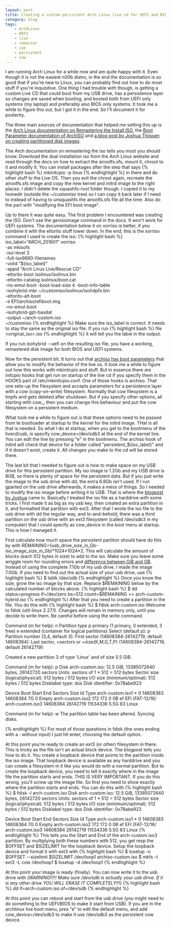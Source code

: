 ```yaml
---
layout: post
title: Creating a custom persistent Arch Linux live cd for UEFI and BIOS systems
category: blog
tags: 
    - ArchLinux
    - UEFI
    - live
    - remaster
    - iso
    - persistent
    - cow
---
```

I am running Arch Linux for a while now and am quite happy with it. Even though it is not the easiest n00b distro, in the end the documentation is so good that if you're new to Linux, you can probably find out how to do most stuff if you're inquisitive. One thing I had trouble with though, is getting a custom Live CD that could boot from my USB drive, has a persistence layer so changes are saved when booting, and booted both from UEFI only systems (my laptop) and preferably also BIOS only systems. It took me a while to figure this out, but I got it in the end. So I'll document it for posterity.

The three main sources of documentation that helped me setting this up is the [Arch Linux documentation on Remastering the Install ISO](https://wiki.archlinux.org/index.php/Remastering_the_Install_ISO), the [Boot Parameter documentation of ArchISO](https://github.com/djgera/archiso/blob/master/docs/README.bootparams) and [a blog post by Joshua Thijssen on creating partitioned disk images](https://adayinthelifeof.nl/2011/10/11/creating-partitioned-virtual-disk-images/).

The Arch documentation on remastering the iso tells you most you should know. Download the dual installation iso from the Arch Linux website and read through the docs on how to extract the airootfs.sfs, mount it, chroot to it and modify it. You can install packages after the step that says
{% highlight bash %}
mkinitcpio -p linux
{% endhighlight %}
in there and do other stuff to the Live OS. Then you exit the chroot again, recreate the airootfs.sfs image and copy the new kernel and initrd image to the right places. I didn't delete the squashfs-root folder though. I copied it to my homedir (outside the ~/customiso tree) so I can copy it back later if I need to instead of having to unsquashfs the airootfs.sfs file all the time. Also do the part with "modifying the EFI boot image". 

Up to there it was quite easy. The first problem I encountered was creating the ISO. Don't use the genisoimage command in the docs. It won't work for UEFI systems. The documentation below it on xorriso is better, if you combine it with the eltorito stuff lower down. In the end, this is the xorriso command I used to create the iso:
{% highlight bash %}
iso_label="ARCH_201601"
xorriso \
    -as mkisofs \
    -iso-level 3 \
    -full-iso9660-filenames \
    -volid "${iso_label}" \
    -appid "Arch Linux Live/Rescue CD" \
    -eltorito-boot isolinux/isolinux.bin \
    -eltorito-catalog isolinux/boot.cat \
    -no-emul-boot -boot-load-size 4 -boot-info-table \
    -isohybrid-mbr ~/customiso/isolinux/isohdpfx.bin \
    -eltorito-alt-boot \
    -e EFI/archiso/efiboot.img \
    -no-emul-boot \
    -isohybrid-gpt-basdat \
    -output ~/arch-custom.iso \
    ~/customiso
{% endhighlight %} 
Make sure the iso_label is correct. It needs to stay the same as the original iso file. If you run
{% highlight bash %}
file <original_iso>.iso
{% endhighlight %}
it will tell you the label in the output.

If you run isohybrid --uefi on the resulting iso file, you have a working, remastered disk image for both BIOS and UEFI systems.

Now for the persistent bit. It turns out that [archiso has boot parameters](https://github.com/djgera/archiso/blob/master/docs/README.bootparams) that allow you to modify the behavior of the live os. It took me a while to figure out how this works with mkinitcpio and stuff. But in essence there are initcpio hooks that get run on startup of the live cd if you specify them in the HOOKS part of /etc/mkinitcpio.conf. One of those hooks is archiso. That one sets-up the filesystem and accepts parameters for a persistence layer with a cow (copy-on-write) filesystem. Normally that cow filesystem is a tmpfs and gets deleted after shutdown. But if you specify other options, all starting with cow_, then you can change this behaviour and put the cow filesystem on a persistent medium.

What took me a while to figure out is that these options need to be passed from te bootloader at startup to the kernel for the initrd image. THat is all that is needed. So what I do at startup, when you get to the bootmenu of the livecd/usb, is specify cow_device=/dev/sdb3 at the end of the kernel line. You can edit the line by pressing "e" in the bootmenu. The archiso hook of initrd will check that device for a folder called "persistent_${iso_label}" and if it doesn't exist, create it. All changes you make to the cd will be stored there.

The last bit that I needed to figure out is how to make space on my USB drive for this persistent partition. My iso image is 1.2Gb and my USB drive is 8GB, so there is plenty of space for the persistent data. But if you just write the image to the usb drive with dd, the extra 6.8Gb isn't used. If I run gparted on the usb drive afterwards, it makes a mess of things. So I needed to modify the iso image before writing it to USB. That is where the [blogpost by Joshua](https://adayinthelifeof.nl/2011/10/11/creating-partitioned-virtual-disk-images/) came in. Basically I treated the iso file as a harddrive with some tricks. I first made it as big as my usb key, then created an extra partition in it, and formatted that partition with ext3. After that I wrote the iso file to the usb drive with dd the regular way, and lo-and-behold, there was a third partition on the usb drive with an ext3 filesystem (called /dev/sdb3 in my computer) that I could specify as cow_device in the boot menu at startup. This is how I managed it.


First calculate how much space the persistent partiton should have do this by with REMAINING=(usb_drive_size_in_Gb-iso_image_size_in_Gb)\*1024\*1024\*2. This will calculate the amount of blocks (each 512 bytes in size) to add to the iso. Make sure you leave some wriggle room for rounding errors and [difference between GiB and GB](https://en.wikipedia.org/wiki/Gibibyte). Instead of using the complete 7.1Gb of my usb drive, I made the image 7.0Gb. 
If you need to find out the actual size of your usb drive, use 
{% highlight bash %}
$ lsblk /dev/sdb
{% endhighlight %}
Once you know the size, grow the iso image by that size. Replace $REMAINING below by the calculated number of blocks above.
{% highlight bash %}
$ dd status=progress if=/dev/zero bs=512 count=$REMAINING >> arch-custom-hybrid.iso
{% endhighlight %}
After that you need to create a partition in the file. You do this with
{% highlight bash %}
$ fdisk arch-custom.iso
Welcome to fdisk (util-linux 2.27.1).
Changes will remain in memory only, until you decide to write them.
Be careful before using the write command.


Command (m for help): n
Partition type
   p   primary (1 primary, 0 extended, 3 free)
   e   extended (container for logical partitions)
Select (default p): p
Partition number (3,4, default 3): 
First sector (14608384-26142719, default 14608384): 
Last sector, +sectors or +size{K,M,G,T,P} (14608384-26142719, default 26142719): 

Created a new partition 3 of type 'Linux' and of size 5.5 GiB.

Command (m for help): p
Disk arch-custom.iso: 12.5 GiB, 13385072640 bytes, 26142720 sectors
Units: sectors of 1 * 512 = 512 bytes
Sector size (logical/physical): 512 bytes / 512 bytes
I/O size (minimum/optimal): 512 bytes / 512 bytes
Disklabel type: dos
Disk identifier: 0x78abe923

Device                  Boot    Start      End  Sectors  Size Id Type
arch-custom.iso1 *           0 14608383 14608384    7G  0 Empty
arch-custom.iso2           172      172        0    0B ef EFI (FAT-12/16/
arch-custom.iso3      14608384 26142719 11534336  5.5G 83 Linux

Command (m for help): w
The partition table has been altered.
Syncing disks.

{% endhighlight %}
For most of those questions in fdisk (the ones ending with a : without input) I just hit enter, choosing the default option.

At this point you're ready to create an ext3 (or other) filesystem in there. This is tricky as the file isn't an actual block device. The blogpost tells you how to do it. You create a loopback device that points to the partition inside the iso image. That loopback device is available as any harddrive and you can create a filesystem in it like you would do with a normal partition. But to create the loopback device, you need to tell it exactly where in the image file the partition starts and ends. THIS IS VERY IMPORTANT. If you do this wrong, you'll screw up the image file. So first you need to show exactly where the partition starts and ends. You can do this with
{% highlight bash %}
$ fdisk -l arch-custom.iso
Disk arch-custom.iso: 12.5 GiB, 13385072640 bytes, 26142720 sectors
Units: sectors of 1 * 512 = 512 bytes
Sector size (logical/physical): 512 bytes / 512 bytes
I/O size (minimum/optimal): 512 bytes / 512 bytes
Disklabel type: dos
Disk identifier: 0x78abe923

Device                  Boot    Start      End  Sectors  Size Id Type
arch-custom.iso1 *           0 14608383 14608384    7G  0 Empty
arch-custom.iso2           172      172        0    0B ef EFI (FAT-12/16/
arch-custom.iso3      14608384 26142719 11534336  5.5G 83 Linux
{% endhighlight %}
This tells you the Start and End of the arch-custom.iso3 partition.
By multiplying both these numbers with 512, you get resp the $OFFSET and $SIZELIMIT for the loopback device.
Setup the loopback device and format it with ext3 with
{% highlight bash %}
$ losetup -o $OFFSET --sizelimit $SIZELIMIT /dev/loop1 archiso-custom.iso
$ mkfs -t ext3 -L cow /dev/loop1
$ losetup -d /dev/loop1
{% endhighlight %}

At this point your image is ready (finally). You can now write it to the usb drive with (*WARNING!!!!! Make sure /dev/sdb is actually your usb drive. If it is any other drive YOU WILL ERASE IT COMPLETELY!!!*)
{% highlight bash %}
dd if=arch-custom.iso of=/dev/sdb
{% endhighlight %}

At this point you can reboot and start from the usb drive (you might need to do something to the UEFI/BIOS to make it start from USB). If you are in the archlinux live boot menu, pres "e" to edit the default menu, and add cow_device=/dev/sdb3 to make it use /dev/sdb3 as the persistent cow device. 
